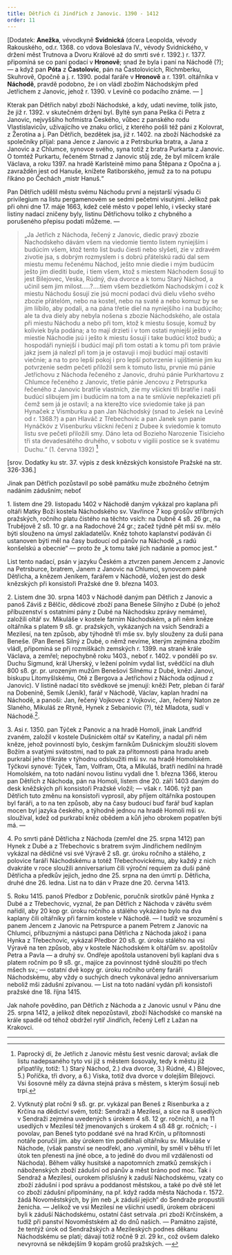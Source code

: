 ```yaml
---
title: Dětřich či Jindřich z Janovic. 1390 - 1412
order: 11
---
```

\[Dodatek: **Anežka**, vévodkyně **Svidnická** (dcera Leopolda, vévody Rakouského, od.r. 1368. co vdova Boleslava IV., vévody Svidnického, v držení měst Trutnova a Dvoru Králové až do smrti své r. 1392.) r. 1377. připomíná se co paní podací v **Hronově**; snad že byla i paní na Náchodě (?); — a když pan **Póta** z **Častolovic**, pán na Častolovicích, Richmberku, Skuhrově, Opočně a j. r. 1390. podal faráře v **Hronově** a r. 1391. oltářníka v **Náchodě**, pravdě podobno, že i on vládl zbožím Náchodským před Jetřichem z Janovic, jehož r. 1390. v Levíně co podacího známe. — ]

Kterak pan Dětřich nabyl zboží Náchodské, a kdy, udati nevíme, tolik jisto, že již r. 1392. v skutečném držení byl. Byltě syn pana Peška či Petra z Janovic, nejvyššího hofmistra Českého, vůbec z panského rodu Vlastislavicův, užívajícího ve znaku orlici, z kterého pošli též páni z Kolovrat, z Žerotína a j. Pan Dětřich, bezdětek jsa, již r. 1402. na zboží Náchodské za společníky přijal: pana Jence z Janovic a z Petrsburka bratra, a Jana z Janovic a z Chlumce, synovce svého, syna totiž z bratra Purkarta z Janovic. O tomtéž Purkartu, řečeném Strnad z Janovic stůj zde, že byl milcem krále Václava, a roku 1397. na hradě Karlsteině mimo pana Štěpana z Opočna a j. zavražděn jest od Hanuše, knížete Ratiborského, jemuž za to na potupu říkáno po Čechách „mistr Hanuš.“

Pan Dětřich udělil městu svému Náchodu první a nejstarší výsadu či privilegium na listu pergamenovém se sedmi pečetmi visutými. Jelikož pak při ohni dne 17. máje 1663, kdež celé město v popel lehlo, i všecky staré listiny nadací zničeny byly, listinu Dětřichovu toliko z chybného a porušeného přepisu podati můžeme. —

> „Ja Jetřich z Náchoda, řečený z Janovic, diedic pravý zbozie Nachodskeho dávám všem na viedomie tiemto listem nyniejším i budúcím všem, ktož tento list budu čiesti nebo slyšeti, zie v zdravém zivotie jsa, s dobrým rozmyslem i s dobrú přátelskú radú dal sem miestu memu řečenému Náchod, ješto mnie diedie i mým budúcím ješto jim diediti bude, i tiem všem, ktož s miestem Náchodem šosují to jest Bilejovec, Veska, Rúdný, dva dvorce a k tomu Starý Náchod, a učinil sem jim milost.....?....tiem všem bezdietkóm Nachodským i což k miestu Náchodu šosují zie jsú mocni podaci dvú dielu všeho svého zbozie přátelóm, nebo na kostel, nebo na svaté a nebo komuz by se jim liíbilo, aby podali, a na pána třetie diel na nyniejšího i na budúcího; ale ta dva diely aby nebyla nošena s zbozie Náchodského, ale ostala při miestu Náchodu a nebo při tom, ktož k miestu šosuje, komuž by koliviek byla podána; a to mají drzieti i v tom ostati nyniejší ješto v miestie Náchodie jsú i ješto k miestu šosují i take budúcí ktož budú; a hospodáři nyniejší i budúcí mají při tom ostati a k tomu při tom právie jakz jsem já nalezl při tom ja je ostavuji i moji budúcí mají ostaviti viečnie; a na to pro lepší pokoj i pro lepší potvrzenie i ujištienie jim ku potvrzenie sedm pečeti přiložil sem k tomuto listu, prvnie mú pánie Jetřichovu z Náchoda řečeného z Janovic, druhú pánie Purkhartovu z Chlumce řečeného z Janovic, třetie pánie Jencovu z Petrspurka řečeného z Janovic bratříe vlastních, zie my všickni tři bratřie i naši budúcí slibujem jim i budúcím na tom a na te smlúvie nepřekazieti při čemž sem já je ostavil; a na kterežto více sviedomie take já pan Hynaček z Vismburku a pan Jan Náchodský (snad to Ješek na Levíně od r. 1368.?) a pan Hlaváč z Třebechovic a pan Janek syn panie Hynáčkóv z Visenburku všickni řečeni z Dubee k sviedomie k tomuto listu sve pečeti přiložili smy. Dáno leta od Bozieho Narozenie Tisicieho tři sta devadesátého druhého, v sobotu v vigilii postice se k svatému Duchu.“ (1. června 1392) [^14]

\[srov. Dodatky ku str. 37. výpis z desk knězských konsistoře Pražské na str. 326-336.]

Jinak pan Dětřich pozůstavil po sobě památku muže zbožného četným nadáním zádušním; neboť

1\. listem dne 29. listopadu 1402 v Náchodě daným vykázal pro kaplana při oltáři Matky Boží kostela Náchodského sv. Vavřince 7 kop grošův stříbrných pražských, ročního platu čistého na těchto vsích: na Dubně 4 sß. 26 gr., na Trubějově 2 sß. 10 gr. a na Radochové 24 gr.; začež týdně pět mší sv. mělo býti slouženo na úmysl zakladatelův. Kněz tohoto kaplanství podáván či ustanoven býti měl na časy budoucí od pánův na Náchodě „s radú konšelskú a obecnie“ — proto že „k tomu také jich nadánie a pomoc jest.“

List tento nadací, psán v jazyku Českém a ztvrzen panem Jencem z Janovic na Petrsburce, bratrem, Janem z Janovic na Chlumci, synovcem páně Dětřicha, a knězem Jeníkem, farářem v Náchodě, vložen jest do desk knězských při konsistoři Pražské dne 9. března 1403.

2\. Listem dne 30. srpna 1403 v Náchodě daným pan Dětřich z Janovic a panoš Záviš z Bělčic, dědicové zboží pana Beneše Silnýho z Dubé (o jehož příbuzenství s ostatními pány z Dubé na Náchodsku zprávy nemáme), založili oltář sv. Mikuláše v kostele farním Náchodském, a při něm kněze oltářníka s platem 9 sß. gr. pražských, vykázaných na vsích Sendraži a Mezilesí, na ten způsob, aby týhodně tři mše sv. byly slouženy za duši pana Beneše. (Pan Beneš Silný z Dubé, o němž nevíme, kterým zejména zbožím vládl, připomíná se při rozmíškách zemských r. 1399. na straně krále Václava, a zemřel; nepochybně roku 1403., neboť r. 1402. v pondělí po sv. Duchu Sigmund, král Uherský, v ležení polním vydal list, svědčící na dluh 800 sß. gr. pr. urozeným mužům Benešovi Silnému z Dubé, knězi Janovi, biskupu Litomyšlskému, Otě z Bergova a Jetřichovi z Náchoda odjinud z Janovic). V listině nadací tito svědkové se jmenují: kněži Petr, pleban či farář na Dobeníně, Semík (Jeník), farář v Náchodě, Václav, kaplan hradní na Náchodě, a panoši: Jan, řečený Vojkovec z Vojkovic, Jan, řečený Naton ze Slaného, Mikuláš ze Rtyně, Hynek z Sebaniovic (?), též Mladota, sudí v Náchodě.[^15].

3\. Asi r. 1350. pan Týček z Panovic a na hradě Homoli, jinak Landfrid zvaném, založil v kostele Dušnickém oltář sv Kateřiny, a nadal při něm kněze, jehož povinností bylo, českým farníkům Dušnickým sloužiti slovem Božím a svatými svátostmi, nad to pak za přítomnosti pána hradu aneb purkrabí jeho třikráte v týhodnu odsloužiti mši sv. na hradě Homolském. Týčkovi synové: Týček, Tam, Volfram, Ota, a Mikuláš, bratři nedílní na hradě Homolském, na toto nadání novou listinu vydali dne 1. března 1366, kterou pan Dětřich z Náchoda, pán na Homoli, listem dne 20. září 1403 daným do desk kněžských při konsistoři Pražské vložil; — však r. 1406. týž pan Dětřich tuto změnu na konsistoři vyprosil, aby příjem oltářníka postoupen byl faráři, a to na ten způsob, aby na časy budoucí buď farář buď kaplan mocen byl jazyka českého, a týhodně jednou na hradě Homoli mši sv. sloužíval, kdež od purkrabí kněz obědem a kůň jeho obrokem popatřen býti má. —

4\. Po smrti páně Dětřicha z Náchoda (zemřel dne 25. srpna 1412) pan Hynek z Dubé a z Třebechovic s bratrem svým Jindřichem nedílným vykázal na dědičné vsi své Výravě 2 sß. gr. úroku ročního a stálého, z polovice faráři Náchodskému a totéž Třebechovickému, aby každý z nich dvakráte v roce sloužili anniversarium čili výroční requiem za duši páně Dětřicha a předkův jejich, jedno dne 25. srpna na den úmrtí p. Dětřicha, druhé dne 26. ledna. List na to dán v Praze dne 20. června 1413.

5\. Roku 1415. panoš Předbor z Dobřenic, poručník sirotkův páně Hynka z Dubé a z Třebechovic, vyznal, že pan Dětřich z Náchoda v závětu svém nařídil, aby 20 kop gr. úroku ročního a stálého vykázáno bylo na dva kaplany čili oltářníky při farním kostele v Náchodě. — I tudíž ve srozumění s panem Jencem z Janovic na Petrspurce a panem Petrem z Janovic na Chlumci, příbuznými a nástupci pana Dětřicha z Náchoda jakož i pana Hynka z Třebechovic, vykázal Předbor 20 sß. gr. úroku stálého na vsi Výravě na ten způsob, aby v kostele Náchodském k oltářům sv. apoštolův Petra a Pavla — a druhý sv. Ondřeje apoštola ustanoveni byli kaplani dva s platem ročním po 9 sß. gr., majíce za povinnost týdně sloužiti po třech mšech sv.; — ostatní dvě kopy gr. úroku ročního určeny faráři Náchodskému, aby vždy o suchých dnech vykonával jedno anniversarium neboliž mši zádušní zpívanou. — List na toto nadání vydán při konsistoři pražské dne 18. října 1415.

Jak nahoře povědíno, pan Dětřich z Náchoda a z Janovic usnul v Pánu dne 25. srpna 1412, a jelikož dítek nepozůstavil, zboží Náchodské co manské na krále spadlé od téhož obdržel rytíř Jindřich, řečený Lefl z Lažan na Krakovci. 


-------------------------------------------------------

[^14]: Paprocký dí, že Jetřich z Janovic městu šest vesnic daroval; avšak dle listu nadepsaného tyto vsi již s městem šosovaly, tedy k městu již připatřily, totiž: 1.) Starý Náchod, 2.) dva dvorce, 3.) Rúdné, 4.) Bílejovec, 5.) Poříčka, tři dvory, a 6.) Víska, totiž dva dvorce v dolejším Bílejovci. Vsi šosovné měly za dávna stejná práva s městem, s kterým šosují neb trpí.

[^15]: Vytknutý plat roční 9 sß. gr. pr. vykázal pan Beneš z Risenburka a z Krčína na dědictví svém, totiž: Sendraži a Mezilesí, a sice na 8 usedlých v Sendraži zejména uvedených s úrokem 4 sß. 12 gr. ročních), a na 11 usedlých v Mezilesí též jmenovaných s úrokem 4 sß 48 gr. ročních; - i povolav, pan Beneš tyto poddané své na hrad Krčín, u přítomnosti notáře poručil jim. aby úrokem tím podléhali oltářníku sv. Mikuláše v Náchode, (však panství se neodřekl, ano .vymínil, by směl v běhu tří let útok ten přenesti na jiné obce, a to jedině do dvou mil vzdálenosti od Náchoda). Během války husitské a napotomních zmatků zemských i náboženských zboží zádušní od pánův a měst bráno pod moc. Tak i Sendraž a Mezilesí, ourokem příslušný k zaduší Náchodskému, vzaty  co zboží zádušní i pod správu a poddanost městskou, a také po dvě stě let co zboží zádušní připomínány, na př. když radda města Náchoda r. 1572. žádá Novoměstských, by jím neb „k záduší jejich“ do Sendraže propustili ženicha. — Jelikož ve vsi Mezilesí ne všichní usedli, úrokem obráceni byli k záduší Náchodskému, ostatní část setrvala .pri zboží Krčínském, a tudíž při panství Novoměstském až do dnů našich. — Památno zajisté, že tentýž úrok od Sendražských a Mezileských podnes děkanu Náchodskému se platí; dávají totiž ročně 9 zl. 29 kr., což ovšem daleko nevyrovná se někdejším 9 kopám grošů pražských. —
